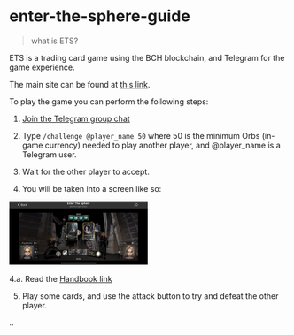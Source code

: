 # enter-the-sphere-guide

> what is ETS?

ETS is a trading card game using the BCH blockchain, and Telegram for the game experience.

The main site can be found at [this link](https://enter-the-sphere.com/).

To play the game you can perform the following steps:

1. [Join the Telegram group chat](https://t.me/thespherechat)


2. Type
`/challenge @player_name 50`
where 50 is the minimum Orbs (in-game currency) needed to play another player, and @player_name is a Telegram user.

3. Wait for the other player to accept.

4. You will be taken into a screen like so:

<img src='ets.png' width='250px'>

4.a. Read the [Handbook link](https://enter-the-sphere.com/assets/EntertheSphereHandbook.pdf)

5. Play some cards, and use the attack button to try and defeat the other player.


..
